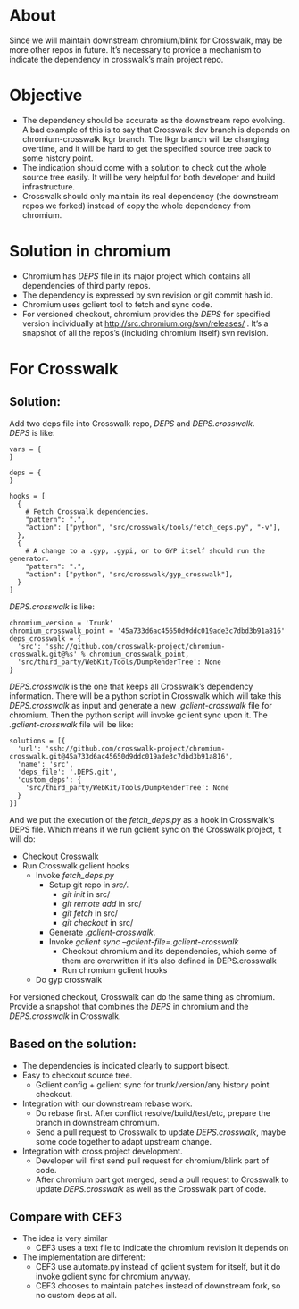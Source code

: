 # About
Since we will maintain downstream chromium/blink for Crosswalk, may be more other repos in future. It’s necessary to provide a mechanism to indicate the dependency in crosswalk’s main project repo.

# Objective
* The dependency should be accurate as the downstream repo evolving. A bad example of this is to say that Crosswalk dev branch is depends on chromium-crosswalk lkgr branch. The lkgr branch will be changing overtime, and it will be hard to get the specified source tree back to some history point.
* The indication should come with a solution to check out the whole source tree easily. It will be very helpful for both developer and build infrastructure.
* Crosswalk should only maintain its real dependency (the downstream repos we forked) instead of copy the whole dependency from chromium.

# Solution in chromium
* Chromium has _DEPS_ file in its major project which contains all dependencies of third party repos.
* The dependency is expressed by svn revision or git commit hash id.
* Chromium uses gclient tool to fetch and sync code.
* For versioned checkout, chromium provides the _DEPS_ for specified version individually at http://src.chromium.org/svn/releases/ . It’s a snapshot of all the repos’s (including chromium itself) svn revision.

# For Crosswalk
## Solution:
Add two deps file into Crosswalk repo, _DEPS_ and _DEPS.crosswalk_. <br>
_DEPS_ is like:
```
vars = {
}

deps = {
}

hooks = [
  {
    # Fetch Crosswalk dependencies.
    "pattern": ".",
    "action": ["python", "src/crosswalk/tools/fetch_deps.py", "-v"],
  },
  {
    # A change to a .gyp, .gypi, or to GYP itself should run the generator.
    "pattern": ".",
    "action": ["python", "src/crosswalk/gyp_crosswalk"],
  }
]
```
_DEPS.crosswalk_ is like:
```
chromium_version = 'Trunk'
chromium_crosswalk_point = '45a733d6ac45650d9ddc019ade3c7dbd3b91a816'
deps_crosswalk = {
  'src': 'ssh://github.com/crosswalk-project/chromium-crosswalk.git@%s' % chromium_crosswalk_point,
  'src/third_party/WebKit/Tools/DumpRenderTree': None
}
```
_DEPS.crosswalk_ is the one that keeps all Crosswalk’s dependency information. There will be a python script in Crosswalk which will take this _DEPS.crosswalk_ as input and generate a new _.gclient-crosswalk_ file for chromium. Then the python script will invoke gclient sync upon it. The _.gclient-crosswalk_ file will be like:
```
solutions = [{
  'url': 'ssh://github.com/crosswalk-project/chromium-crosswalk.git@45a733d6ac45650d9ddc019ade3c7dbd3b91a816',
  'name': 'src',
  'deps_file': '.DEPS.git',
  'custom_deps': {
    'src/third_party/WebKit/Tools/DumpRenderTree': None
  }
}]
```

And we put the execution of the _fetch_deps.py_ as a hook in Crosswalk's DEPS file. Which means if we run gclient sync on the Crosswalk project, it will do: <br>
* Checkout Crosswalk
* Run Crosswalk gclient hooks
    * Invoke _fetch_deps.py_
        * Setup git repo in _src/_.
            * _git init_ in src/
            * _git remote add_ in src/
            * _git fetch_ in src/
            * _git checkout_ in src/
        * Generate _.gclient-crosswalk_.
        * Invoke _gclient sync –gclient-file=.gclient-crosswalk_
            * Checkout chromium and its dependencies, which some of them are overwritten if it’s also defined in DEPS.crosswalk
            * Run chromium gclient hooks
    * Do gyp crosswalk

For versioned checkout, Crosswalk can do the same thing as chromium. Provide a snapshot that combines the _DEPS_ in chromium and the _DEPS.crosswalk_ in Crosswalk.

## Based on the solution:
* The dependencies is indicated clearly to support bisect.
* Easy to checkout source tree.
    * Gclient config + gclient sync for trunk/version/any history point checkout.
* Integration with our downstream rebase work.
    * Do rebase first. After conflict resolve/build/test/etc, prepare the branch in downstream chromium.
    * Send a pull request to Crosswalk to update _DEPS.crosswalk_, maybe some code together to adapt upstream change.
* Integration with cross project development.
    * Developer will first send pull request for chromium/blink part of code.
    * After chromium part got merged, send a pull request to Crosswalk to update _DEPS.crosswalk_ as well as the Crosswalk part of code.

## Compare with CEF3
* The idea is very similar
    * CEF3 uses a text file to indicate the chromium revision it depends on
* The implementation are different:
    * CEF3 use automate.py instead of gclient system for itself, but it do invoke gclient sync for chromium anyway.
    * CEF3 chooses to maintain patches instead of downstream fork, so no custom deps at all.
